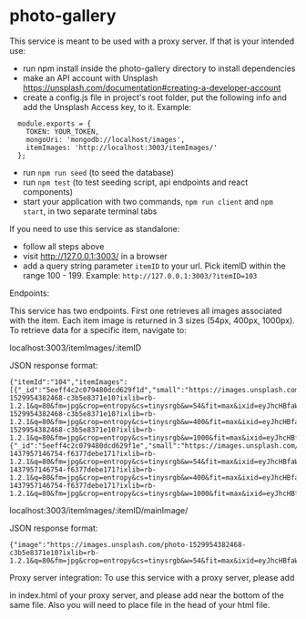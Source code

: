# photo-gallery

This service is meant to be used with a proxy server. If that is your intended use:

- run npm install inside the photo-gallery directory to install dependencies
- make an API account with Unsplash https://unsplash.com/documentation#creating-a-developer-account
- create a config.js file in project's root folder, put the following info and add the Unsplash Access key,  to it. Example:
```
  module.exports = {
    TOKEN: YOUR_TOKEN,
    mongoUri: 'mongodb://localhost/images',
    itemImages: 'http://localhost:3003/itemImages/'
  };
```
- run `npm run seed` (to seed the database)
- run `npm test` (to test seeding script, api endpoints and react components)
- start your application with two commands, `npm run client` and `npm start`, in two separate terminal tabs

If you need to use this service as standalone:

- follow all steps above
- visit http://127.0.0.1:3003/ in a browser
- add a query string parameter `itemID` to your url. Pick itemID within the range 100 - 199.
Example: `http://127.0.0.1:3003/?itemID=103`

Endpoints:

This service has two endpoints. First one retrieves all images associated with the item. Each item image is returned in 3 sizes (54px, 400px, 1000px). To retrieve data for a specific item, navigate to:

localhost:3003/itemImages/:itemID

JSON response format:

```
{"itemId":"104","itemImages":[{"_id":"5eeff4c2c079480dcd629f1d","small":"https://images.unsplash.com/photo-1529954382468-c3b5e8371e10?ixlib=rb-1.2.1&q=80&fm=jpg&crop=entropy&cs=tinysrgb&w=54&fit=max&ixid=eyJhcHBfaWQiOjE0MjE3OH0","medium":"https://images.unsplash.com/photo-1529954382468-c3b5e8371e10?ixlib=rb-1.2.1&q=80&fm=jpg&crop=entropy&cs=tinysrgb&w=400&fit=max&ixid=eyJhcHBfaWQiOjE0MjE3OH0","large":"https://images.unsplash.com/photo-1529954382468-c3b5e8371e10?ixlib=rb-1.2.1&q=80&fm=jpg&crop=entropy&cs=tinysrgb&w=1000&fit=max&ixid=eyJhcHBfaWQiOjE0MjE3OH0"},{"_id":"5eeff4c2c079480dcd629f1e","small":"https://images.unsplash.com/photo-1437957146754-f6377debe171?ixlib=rb-1.2.1&q=80&fm=jpg&crop=entropy&cs=tinysrgb&w=54&fit=max&ixid=eyJhcHBfaWQiOjE0MjE3OH0","medium":"https://images.unsplash.com/photo-1437957146754-f6377debe171?ixlib=rb-1.2.1&q=80&fm=jpg&crop=entropy&cs=tinysrgb&w=400&fit=max&ixid=eyJhcHBfaWQiOjE0MjE3OH0","large":"https://images.unsplash.com/photo-1437957146754-f6377debe171?ixlib=rb-1.2.1&q=80&fm=jpg&crop=entropy&cs=tinysrgb&w=1000&fit=max&ixid=eyJhcHBfaWQiOjE0MjE3OH0"}]}

```

localhost:3003/itemImages/:itemID/mainImage/

JSON response format:

```
{"image":"https://images.unsplash.com/photo-1529954382468-c3b5e8371e10?ixlib=rb-1.2.1&q=80&fm=jpg&crop=entropy&cs=tinysrgb&w=54&fit=max&ixid=eyJhcHBfaWQiOjE0MjE3OH0"}

```

Proxy server integration:
To use this service with a proxy server, please add <div id="gallery"></div> in index.html of your proxy server, and please add <script type="text/javascript" src="http://localhost:3003/bundle.js"></script> near the bottom of the same file. Also you will need to place <link rel="stylesheet" href="http://localhost:3003/style.css"></link> file in the head of your html file.
